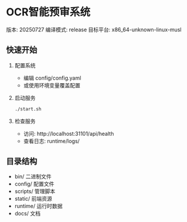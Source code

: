 # OCR智能预审系统

版本: 20250727
编译模式: release
目标平台: x86_64-unknown-linux-musl

## 快速开始

1. 配置系统
   - 编辑 config/config.yaml
   - 或使用环境变量覆盖配置

2. 启动服务
   ```bash
   ./start.sh
   ```

3. 检查服务
   - 访问: http://localhost:31101/api/health
   - 查看日志: runtime/logs/

## 目录结构

- bin/         二进制文件
- config/      配置文件
- scripts/     管理脚本
- static/      前端资源
- runtime/     运行时数据
- docs/        文档

